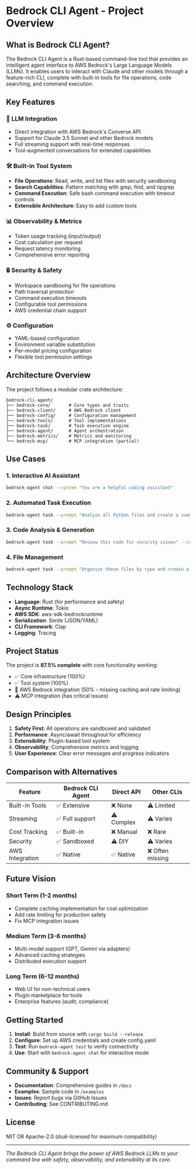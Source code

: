 # Bedrock CLI Agent - Project Overview

## What is Bedrock CLI Agent?

The Bedrock CLI Agent is a Rust-based command-line tool that provides an intelligent agent interface to AWS Bedrock's Large Language Models (LLMs). It enables users to interact with Claude and other models through a feature-rich CLI, complete with built-in tools for file operations, code searching, and command execution.

## Key Features

### 🤖 LLM Integration
- Direct integration with AWS Bedrock's Converse API
- Support for Claude 3.5 Sonnet and other Bedrock models
- Full streaming support with real-time responses
- Tool-augmented conversations for extended capabilities

### 🛠️ Built-in Tool System
- **File Operations**: Read, write, and list files with security sandboxing
- **Search Capabilities**: Pattern matching with grep, find, and ripgrep
- **Command Execution**: Safe bash command execution with timeout controls
- **Extensible Architecture**: Easy to add custom tools

### 📊 Observability & Metrics
- Token usage tracking (input/output)
- Cost calculation per request
- Request latency monitoring
- Comprehensive error reporting

### 🔒 Security & Safety
- Workspace sandboxing for file operations
- Path traversal protection
- Command execution timeouts
- Configurable tool permissions
- AWS credential chain support

### ⚙️ Configuration
- YAML-based configuration
- Environment variable substitution
- Per-model pricing configuration
- Flexible tool permission settings

## Architecture Overview

The project follows a modular crate architecture:

```
bedrock-cli-agent/
├── bedrock-core/       # Core types and traits
├── bedrock-client/     # AWS Bedrock client
├── bedrock-config/     # Configuration management
├── bedrock-tools/      # Tool implementations
├── bedrock-task/       # Task execution engine
├── bedrock-agent/      # Agent orchestration
├── bedrock-metrics/    # Metrics and monitoring
└── bedrock-mcp/        # MCP integration (partial)
```

## Use Cases

### 1. Interactive AI Assistant
```bash
bedrock-agent chat --system "You are a helpful coding assistant"
```

### 2. Automated Task Execution
```bash
bedrock-agent task --prompt "Analyze all Python files and create a summary"
```

### 3. Code Analysis & Generation
```bash
bedrock-agent task --prompt "Review this code for security issues" --context "Focus on SQL injection"
```

### 4. File Management
```bash
bedrock-agent task --prompt "Organize these files by type and create a report"
```

## Technology Stack

- **Language**: Rust (for performance and safety)
- **Async Runtime**: Tokio
- **AWS SDK**: aws-sdk-bedrockruntime
- **Serialization**: Serde (JSON/YAML)
- **CLI Framework**: Clap
- **Logging**: Tracing

## Project Status

The project is **87.5% complete** with core functionality working:
- ✅ Core infrastructure (100%)
- ✅ Tool system (100%)
- 🔄 AWS Bedrock integration (50% - missing caching and rate limiting)
- ⚠️ MCP integration (has critical issues)

## Design Principles

1. **Safety First**: All operations are sandboxed and validated
2. **Performance**: Async/await throughout for efficiency
3. **Extensibility**: Plugin-based tool system
4. **Observability**: Comprehensive metrics and logging
5. **User Experience**: Clear error messages and progress indicators

## Comparison with Alternatives

| Feature | Bedrock CLI Agent | Direct API | Other CLIs |
|---------|------------------|------------|------------|
| Built-in Tools | ✅ Extensive | ❌ None | ⚠️ Limited |
| Streaming | ✅ Full support | ⚠️ Complex | ⚠️ Varies |
| Cost Tracking | ✅ Built-in | ❌ Manual | ❌ Rare |
| Security | ✅ Sandboxed | ⚠️ DIY | ⚠️ Varies |
| AWS Integration | ✅ Native | ✅ Native | ❌ Often missing |

## Future Vision

### Short Term (1-2 months)
- Complete caching implementation for cost optimization
- Add rate limiting for production safety
- Fix MCP integration issues

### Medium Term (3-6 months)
- Multi-model support (GPT, Gemini via adapters)
- Advanced caching strategies
- Distributed execution support

### Long Term (6-12 months)
- Web UI for non-technical users
- Plugin marketplace for tools
- Enterprise features (audit, compliance)

## Getting Started

1. **Install**: Build from source with `cargo build --release`
2. **Configure**: Set up AWS credentials and create config.yaml
3. **Test**: Run `bedrock-agent test` to verify connectivity
4. **Use**: Start with `bedrock-agent chat` for interactive mode

## Community & Support

- **Documentation**: Comprehensive guides in `/docs`
- **Examples**: Sample code in `/examples`
- **Issues**: Report bugs via GitHub Issues
- **Contributing**: See CONTRIBUTING.md

## License

MIT OR Apache-2.0 (dual-licensed for maximum compatibility)

---

*The Bedrock CLI Agent brings the power of AWS Bedrock LLMs to your command line with safety, observability, and extensibility at its core.*